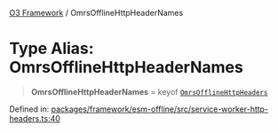 [O3 Framework](../API.md) / OmrsOfflineHttpHeaderNames

# Type Alias: OmrsOfflineHttpHeaderNames

> **OmrsOfflineHttpHeaderNames** = keyof [`OmrsOfflineHttpHeaders`](OmrsOfflineHttpHeaders.md)

Defined in: [packages/framework/esm-offline/src/service-worker-http-headers.ts:40](https://github.com/openmrs/openmrs-esm-core/blob/18d2874f03a33a6ab8295af0e87ac97fdd150718/packages/framework/esm-offline/src/service-worker-http-headers.ts#L40)
